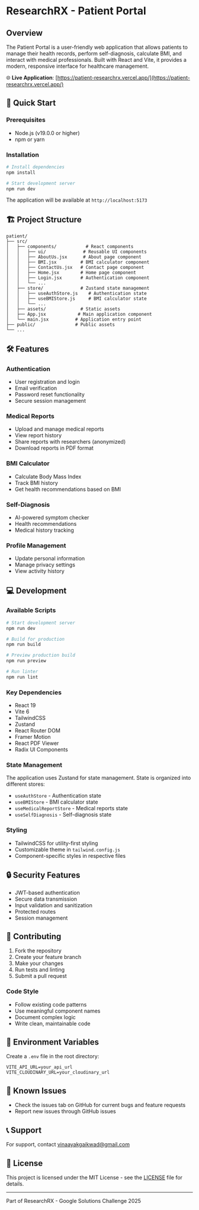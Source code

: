# ResearchRX - Patient Portal

## Overview
The Patient Portal is a user-friendly web application that allows patients to manage their health records, perform self-diagnosis, calculate BMI, and interact with medical professionals. Built with React and Vite, it provides a modern, responsive interface for healthcare management.

🌐 **Live Application**: [https://patient-researchrx.vercel.app/](https://patient-researchrx.vercel.app/)

## 🚀 Quick Start

### Prerequisites
- Node.js (v19.0.0 or higher)
- npm or yarn

### Installation
```bash
# Install dependencies
npm install

# Start development server
npm run dev
```

The application will be available at `http://localhost:5173`

## 🏗️ Project Structure

```
patient/
├── src/
│   ├── components/           # React components
│   │   ├── ui/              # Reusable UI components
│   │   ├── AboutUs.jsx      # About page component
│   │   ├── BMI.jsx         # BMI calculator component
│   │   ├── ContactUs.jsx   # Contact page component
│   │   ├── Home.jsx        # Home page component
│   │   ├── Login.jsx       # Authentication component
│   │   └── ...
│   ├── store/              # Zustand state management
│   │   ├── useAuthStore.js    # Authentication state
│   │   ├── useBMIStore.js     # BMI calculator state
│   │   └── ...
│   ├── assets/             # Static assets
│   ├── App.jsx            # Main application component
│   └── main.jsx          # Application entry point
├── public/               # Public assets
└── ...
```

## 🛠️ Features

### Authentication
- User registration and login
- Email verification
- Password reset functionality
- Secure session management

### Medical Reports
- Upload and manage medical reports
- View report history
- Share reports with researchers (anonymized)
- Download reports in PDF format

### BMI Calculator
- Calculate Body Mass Index
- Track BMI history
- Get health recommendations based on BMI

### Self-Diagnosis
- AI-powered symptom checker
- Health recommendations
- Medical history tracking

### Profile Management
- Update personal information
- Manage privacy settings
- View activity history

## 💻 Development

### Available Scripts
```bash
# Start development server
npm run dev

# Build for production
npm run build

# Preview production build
npm run preview

# Run linter
npm run lint
```

### Key Dependencies
- React 19
- Vite 6
- TailwindCSS
- Zustand
- React Router DOM
- Framer Motion
- React PDF Viewer
- Radix UI Components

### State Management
The application uses Zustand for state management. State is organized into different stores:
- `useAuthStore` - Authentication state
- `useBMIStore` - BMI calculator state
- `useMedicalReportStore` - Medical reports state
- `useSelfDiagnosis` - Self-diagnosis state

### Styling
- TailwindCSS for utility-first styling
- Customizable theme in `tailwind.config.js`
- Component-specific styles in respective files

## 🔒 Security Features
- JWT-based authentication
- Secure data transmission
- Input validation and sanitization
- Protected routes
- Session management

## 🤝 Contributing

1. Fork the repository
2. Create your feature branch
3. Make your changes
4. Run tests and linting
5. Submit a pull request

### Code Style
- Follow existing code patterns
- Use meaningful component names
- Document complex logic
- Write clean, maintainable code

## 📝 Environment Variables
Create a `.env` file in the root directory:
```env
VITE_API_URL=your_api_url
VITE_CLOUDINARY_URL=your_cloudinary_url
```

## 🐛 Known Issues
- Check the issues tab on GitHub for current bugs and feature requests
- Report new issues through GitHub issues

## 📞 Support
For support, contact vinaayakgaikwad@gmail.com

## 📄 License
This project is licensed under the MIT License - see the [LICENSE](../LICENSE) file for details.

---
Part of ResearchRX - Google Solutions Challenge 2025
